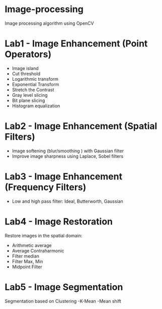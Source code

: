 # Image-processing
Image processing algorithm using OpenCV
# Lab1 - Image Enhancement (Point Operators)
- Image island
- Cut threshold
- Logarithmic transform
- Exponential Transform
- Stretch the Contrast
- Gray level slicing
- Bit plane slicing
- Histogram equalization
# Lab2 - Image Enhancement (Spatial Filters)
- Image softening (blur/smoothing ) with Gaussian filter
- Improve image sharpness using Laplace, Sobel filters
# Lab3 - Image Enhancement (Frequency Filters)
- Low and high pass filter: Ideal, Butterworth, Gaussian
# Lab4 - Image Restoration
Restore images in the spatial domain:
- Arithmetic average
- Average Contraharmonic
- Filter median
- Filter Max, Min
- Midpoint Filter
# Lab5 - Image Segmentation
Segmentation based on Clustering
-K-Mean
-Mean shift
